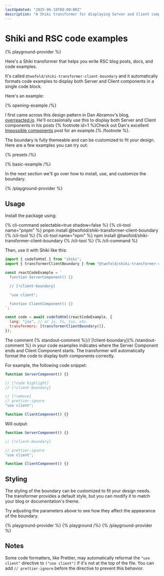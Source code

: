```yaml
---
lastUpdated: "2025-06-18T08:00:00Z"
description: "A Shiki transformer for displaying Server and Client components."
---
```


# Shiki and RSC code examples

{% playground-provider %}

Here's a Shiki transformer that helps you write RSC blog posts, docs, and code examples.

It's called `@twofold/shiki-transformer-client-boundary` and it automatically formats code examples to display both Server and Client components in a single code block.

Here's an example:

{% opening-example /%}

I first came across this design pattern in Dan Abramov's blog, [overreacted.io](https://overreacted.io/). He'll occasionally use this to display both Server and Client components in his posts {% footnote id=1 %}Check out Dan's excellent [Impossible components](https://overreacted.io/impossible-components/) post for an example.{% /footnote %}.

The boundary is fully themeable and can be customized to fit your design. Here are a few examples you can try out:

{% presets /%}

{% basic-example /%}

In the next section we'll go over how to install, use, and customize the boundary.

{% /playground-provider %}

## Usage

Install the package using:

{% cli-command selectable=true shadow=false %}
{% cli-tool name="pnpm" %}
pnpm install @twofold/shiki-transformer-client-boundary
{% /cli-tool %}
{% cli-tool name="npm" %}
npm install @twofold/shiki-transformer-client-boundary
{% /cli-tool %}
{% /cli-command %}

Then, use it with Shiki like this:

```js {% isClientBoundaryEnabled=false %}
import { codeToHtml } from "shiki";
import { transformerClientBoundary } from "@twofold/shiki-transformer-client-boundary";

const reactCodeExample = `
  function ServerComponent() {}

  // [!client-boundary]

  "use client";

  function ClientComponent() {}
`;

const code = await codeToHtml(reactCodeExample, {
  lang: "jsx", // or js, ts, tsx, etc.
  transformers: [transformerClientBoundary()],
});
```

The comment {% standout-comment %}// [!client-boundary]{% /standout-comment %} in your code examples indicates where the Server Component ends and Client Component starts. The transformer will automatically format the code to display both components correctly.

For example, the following code snippet:

```jsx {% isClientBoundaryEnabled=false %}
function ServerComponent() {}

// [!code highlight]
// [!client-boundary]

// [!remove]
// prettier-ignore
"use client";

function ClientComponent() {}
```

Will output:

```jsx
function ServerComponent() {}

// [!client-boundary]

// prettier-ignore
"use client";

function ClientComponent() {}
```

## Styling

The styling of the boundary can be customized to fit your design needs. The transformer provides a default style, but you can modify it to match your blog or documentation's theme.

Try adjusting the parameters above to see how they affect the appearance of the boundary.

{% playground-provider %}
{% playground /%}
{% /playground-provider %}

## Notes

Some code formatters, like Prettier, may automatically reformat the `"use client"` directive to `("use client")` if it's not at the top of the file. You can add `// prettier-ignore` before the directive to prevent this behavior.
